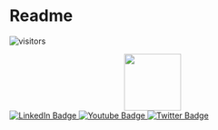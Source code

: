 # Readme
![visitors](https://visitor-badge.glitch.me/badge?page_id=Gemiinixd)











<div id="header" align="center">
  <img src="https://www.pixel4k.com/wp-content/uploads/2020/10/anime-scenery-field-4k_1602436640.jpgf" width="100"/>
</div>




<div id="badges">
  <a href="your-linkedin-URL">
    <img src="https://img.shields.io/badge/Soundcloud-Orange?style=for-the-badge&logo=Soundcloud&logoColor=orange" alt="LinkedIn Badge"/>
  </a>
  <a href="your-youtube-URL">
    <img src="https://img.shields.io/badge/YouTube-red?style=for-the-badge&logo=youtube&logoColor=white" alt="Youtube Badge"/>
  </a>
  <a href="your-twitter-URL">
    <img src="https://img.shields.io/badge/Twitter-blue?style=for-the-badge&logo=twitter&logoColor=white" alt="Twitter Badge"/>
  </a>
</div>

